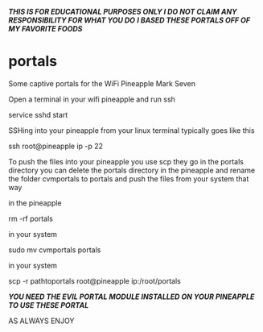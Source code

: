 ***THIS IS FOR EDUCATIONAL PURPOSES ONLY I DO NOT CLAIM ANY RESPONSIBILITY FOR WHAT YOU DO***
***I BASED THESE PORTALS OFF OF MY FAVORITE FOODS***





# portals
Some captive portals for the WiFi Pineapple Mark Seven


Open a terminal in your wifi pineapple and run ssh

service sshd start

SSHing into your pineapple from your linux terminal typically goes like this

ssh root@pineapple ip -p 22


To push the files into your pineapple you use scp they go in the portals directory
you can delete the portals directory in the pineapple and rename the folder cvmportals to portals and push the files from your system that way

in the pineapple 

rm -rf portals

in your system

sudo mv cvmportals portals

in your system

scp -r pathtoportals root@pineapple ip:/root/portals 

***YOU NEED THE EVIL PORTAL MODULE INSTALLED ON YOUR PINEAPPLE TO USE THESE PORTAL***

AS ALWAYS ENJOY


